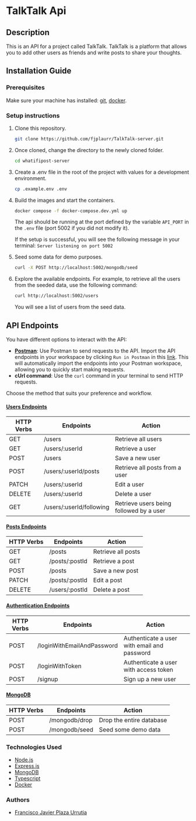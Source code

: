 # TalkTalk Api

## Description

This is an API for a project called TalkTalk. TalkTalk is a platform that allows you to add other users as friends and write posts to share your thoughts.

## Installation Guide

### Prerequisites

Make sure your machine has installed: [git](https://git-scm.com/), [docker](https://www.docker.com/).

### Setup instructions

1. Clone this repository.
   ```sh
   git clone https://github.com/fjplaurr/TalkTalk-server.git
   ```
2. Once cloned, change the directory to the newly cloned folder.

   ```sh
   cd whatifipost-server
   ```

3. Create a .env file in the root of the project with values for a development environment.

   ```sh
   cp .example.env .env
   ```

4. Build the images and start the containers.

   ```sh
   docker compose -f docker-compose.dev.yml up
   ```

   The api should be running at the port defined by the variable `API_PORT` in the `.env` file (port 5002 if you did not modify it).

   If the setup is successful, you will see the following message in your terminal: `Server listening on port 5002`

5. Seed some data for demo purposes.

   ```sh
   curl -X POST http://localhost:5002/mongodb/seed
   ```

6. Explore the available endpoints. For example, to retrieve all the users from the seeded data, use the following command:
   ```sh
   curl http://localhost:5002/users
   ```
   You will see a list of users from the seed data.

## API Endpoints

You have different options to interact with the API:

- <b>[Postman](https://www.postman.com/)</b>: Use Postman to send requests to the API. Import the API endpoints in your workspace by clicking `Run in Postman` in this [link](https://documenter.getpostman.com/view/8562186/2s946h9sM4). This will automatically import the endpoints into your Postman workspace, allowing you to quickly start making requests.
- <b>cUrl command</b>: Use the `curl` command in your terminal to send HTTP requests.

Choose the method that suits your preference and workflow.

#### <b><u>Users Endpoints</u></b>

| HTTP Verbs | Endpoints                | Action                                  |
| ---------- | ------------------------ | --------------------------------------- |
| GET        | /users                   | Retrieve all users                      |
| GET        | /users/:userId           | Retrieve a user                         |
| POST       | /users                   | Save a new user                         |
| POST       | /users/:userId/posts     | Retrieve all posts from a user          |
| PATCH      | /users/:userId           | Edit a user                             |
| DELETE     | /users/:userId           | Delete a user                           |
| GET        | /users/:userId/following | Retrieve users being followed by a user |

#### <b><u>Posts Endpoints</u></b>

| HTTP Verbs | Endpoints      | Action             |
| ---------- | -------------- | ------------------ |
| GET        | /posts         | Retrieve all posts |
| GET        | /posts/:postId | Retrieve a post    |
| POST       | /posts         | Save a new post    |
| PATCH      | /posts/:postId | Edit a post        |
| DELETE     | /users/:postId | Delete a post      |

#### <b><u>Authentication Endpoints</u></b>

| HTTP Verbs | Endpoints                  | Action                                      |
| ---------- | -------------------------- | ------------------------------------------- |
| POST       | /loginWithEmailAndPassword | Authenticate a user with email and password |
| POST       | /loginWithToken            | Authenticate a user with access token       |
| POST       | /signup                    | Sign up a new user                          |

#### <b><u>MongoDB</u></b>

| HTTP Verbs | Endpoints     | Action                   |
| ---------- | ------------- | ------------------------ |
| POST       | /mongodb/drop | Drop the entire database |
| POST       | /mongodb/seed | Seed some demo data      |

### Technologies Used

- [Node.js](https://nodejs.org/)
- [Express.js](https://expressjs.com)
- [MongoDB](https://www.mongodb.com/)
- [Typescript](https://www.typescriptlang.org)
- [Docker](https://www.docker.com)

### Authors

- [Francisco Javier Plaza Urrutia](https://github.com/fjplaurr)
